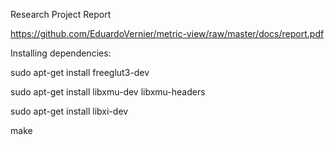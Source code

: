 Research Project Report

https://github.com/EduardoVernier/metric-view/raw/master/docs/report.pdf

Installing dependencies:

sudo apt-get install freeglut3-dev

sudo apt-get install libxmu-dev libxmu-headers

sudo apt-get install libxi-dev

make
